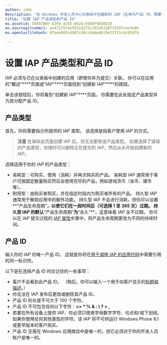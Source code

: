```yaml
---
author: jnHs
Description: "在 Windows 开发人员中心仪表板中创建新的 IAP（应用内产品）时，需要指定产品类型并为其分配产品 ID。"
title: "设置 IAP 产品类型和产品 ID"
ms.assetid: 59497B0F-82F0-4CEE-B628-040EF9ED8D3D
ms.sourcegitcommit: ae4727974af632a275c102a6328734597cee3e9b
ms.openlocfilehash: 9faee009cd907cd8ccdeded019e23713cbc058f0

---
```


# 设置 IAP 产品类型和产品 ID

IAP 必须与已在仪表板中创建的应用（即使你并为提交）关联。 你可以在应用的“概述”****页面或“IAP”****页面找到“创建新 IAP”****的按钮。

单击该按钮后，你将看到“创建新 IAP”****页面。 你需要在此处指定产品类型并为其分配产品 ID。

## 产品类型

首先，你将需要指示所提供的 IAP 类型。 该选择是指客户使用 IAP 的方式。

> **注意** 在保存此页面创建 IAP 后，将无法更改该产品类型。 如果选择了错误的产品类型，你随时可以删除正在提交的 IAP，然后从头开始创建新的 IAP。

选择适用于你的 IAP 的产品类型：

- 易耗型：可购买、使用（消耗）并再次购买的产品。 易耗型 IAP 通常用于客户可按固定数量购买然后会使用完毕的产品，例如游戏货币（金币、硬币等）。
- 耐用型：由购买者购买，并在指定时段内为购买者所有的产品。 持久型 IAP 通常用于解锁应用中的额外功能。 持久型 IAP 不会进行消耗，但你可以设置**“产品生命周期”**，以使它们在一段时间后（可选择 1 至 365 天）过期。 持久型 IAP 的默认**“产品生命周期”**为**“永久”**，这意味着 IAP 永不过期。 你可以在 IAP 提交过程的 [IAP 属性](enter-iap-properties.md)步骤中，将产品生命周期更改为不同的持续时间。

## 产品 ID

输入你的 IAP 的唯一产品 ID。 这就是你将在[用于调用 IAP 的应用代码](https://msdn.microsoft.com/library/windows/apps/mt219684)中需要引用的同一标识符。

以下是在选择产品 ID 时应记住的一些事项：

-   客户不会看到此产品 ID。 （稍后，你可以输入一个用于向客户显示的[标题和描述](create-iap-descriptions.md)。）
-   你无法在 IAP 发布后更改或删除其产品 ID。
-   产品 ID 的长度不可大于 100 个字符。
-   产品 ID 不可包含任何以下字符：**&lt;&gt; \* % &amp; : \\ ? + ,**
-   若要在所有设备上提供 IAP，你必须只使用字母数字字符、句点和/或下划线。 如果你使用任何其他类型的字符，该 IAP 将不可供运行 Windows Phone 8.1 或更早版本的客户购买。
-   产品 ID 无需在 Windows 应用商店中是唯一的，但它必须对于你的开发人员帐户是唯一的。
 







<!--HONumber=Jun16_HO4-->


